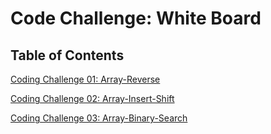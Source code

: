 # Code Challenge: White Board

## Table of Contents

[Coding Challenge 01: Array-Reverse](array-reverse/README.md)

[Coding Challenge 02: Array-Insert-Shift](array-insert-shift/README.md)

[Coding Challenge 03: Array-Binary-Search](array-binary-search/README.md)



